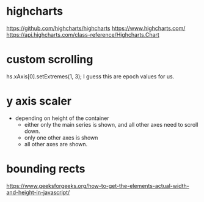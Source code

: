 

# highcharts
https://github.com/highcharts/highcharts
https://www.highcharts.com/
https://api.highcharts.com/class-reference/Highcharts.Chart



# custom scrolling

hs.xAxis[0].setExtremes(1, 3);
I guess this are epoch values for us.


# y axis scaler
 - depending on height of the container
   - either only the main series is shown, and all other axes need to scroll down.
   - only one other axes is shown
   - all other axes are shown.


# bounding rects

https://www.geeksforgeeks.org/how-to-get-the-elements-actual-width-and-height-in-javascript/